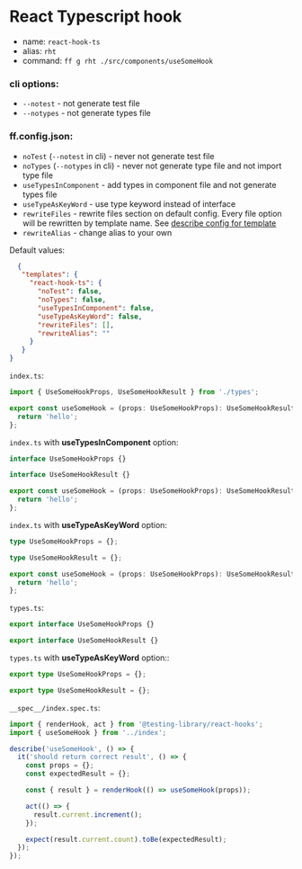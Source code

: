 # React Typescript hook
- name: `react-hook-ts`
- alias: `rht`
- command: `ff g rht ./src/components/useSomeHook`

### cli options:
- `--notest` - not generate test file
- `--notypes` - not generate types file

### ff.config.json:
- `noTest` (`--notest` in cli) - never not generate test file
- `noTypes` (`--notypes` in cli) - never not generate type file and not import type file
- `useTypesInComponent` - add types in component file and not generate types file
- `useTypeAsKeyWord` - use type keyword instead of interface
- `rewriteFiles` - rewrite files section on default config. Every file option will be rewritten by template name. See [describe config for template](https://github.com/footzi/file-fairy/blob/main/docs/config-json.md)
- `rewriteAlias` - change alias to your own

Default values:
```json
  {
   "templates": {
     "react-hook-ts": {
       "noTest": false,
       "noTypes": false,
       "useTypesInComponent": false,
       "useTypeAsKeyWord": false,
       "rewriteFiles": [],
       "rewriteAlias": ""
     }
   }
}
```

`index.ts`:
```typescript
import { UseSomeHookProps, UseSomeHookResult } from './types';

export const useSomeHook = (props: UseSomeHookProps): UseSomeHookResult => {
  return 'hello';
};
```

`index.ts` with **useTypesInComponent** option:
```typescript
interface UseSomeHookProps {}

interface UseSomeHookResult {}

export const useSomeHook = (props: UseSomeHookProps): UseSomeHookResult => {
  return 'hello';
};
```

`index.ts` with **useTypeAsKeyWord** option:
```typescript
type UseSomeHookProps = {};

type UseSomeHookResult = {};

export const useSomeHook = (props: UseSomeHookProps): UseSomeHookResult => {
  return 'hello';
};
```

`types.ts`:
```typescript
export interface UseSomeHookProps {}

export interface UseSomeHookResult {}
```

`types.ts` with **useTypeAsKeyWord** option::
```typescript
export type UseSomeHookProps = {};

export type UseSomeHookResult = {};
```

`__spec__/index.spec.ts`:
```typescript
import { renderHook, act } from '@testing-library/react-hooks';
import { useSomeHook } from '../index';

describe('useSomeHook', () => {
  it('should return correct result', () => {
    const props = {};
    const expectedResult = {};

    const { result } = renderHook(() => useSomeHook(props));

    act(() => {
      result.current.increment();
    });

    expect(result.current.count).toBe(expectedResult);
  });
});
```

